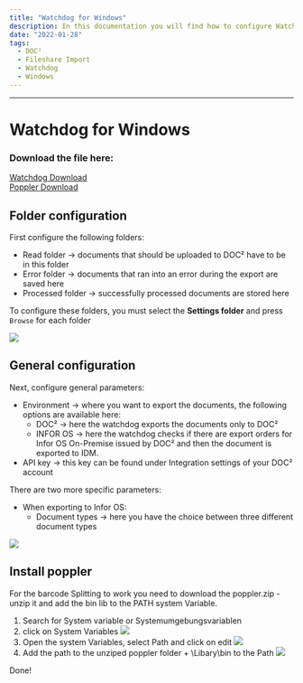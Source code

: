 ```yaml
---
title: "Watchdog for Windows"
description: In this documentation you will find how to configure Watchdog for Windows for easy Fileshare Import of your local documents to DOC².
date: "2022-01-28"
tags:
  - DOC²
  - Fileshare Import
  - Watchdog
  - Windows
---
```

---

# Watchdog for Windows

### Download the file here:
<a href="/doc2/fileshare/Watchdog.exe" download>Watchdog Download</a><br>
<a href="/doc2/fileshare/poppler.zip" download>Poppler Download</a>

## Folder configuration

First configure the following folders:

* Read folder → documents that should be uploaded to DOC² have to be in this folder
* Error folder → documents that ran into an error during the export are saved here
* Processed folder → successfully processed documents are stored here

To configure these folders, you must select the **Settings folder** and press `Browse` for each folder

![](/_images/doc2/Import_Watchdog_Windows_FolderConfiguration.png)


## General configuration

Next, configure general parameters:

  * Environment → where you want to export the documents, the following options are available here:
    - DOC² → here the watchdog exports the documents only to DOC²
    - INFOR OS → here the watchdog checks if there are export orders for Infor OS On-Premise issued by DOC² and then the document is exported to IDM.
  * API key → this key can be found under Integration settings of your DOC² account

There are two more specific parameters:

  * When exporting to Infor OS:
    - Document types → here you have the choice between three different document types

![](/_images/doc2/Import_Watchdog_Windows_GeneralConfiguration.png)

## Install poppler
For the barcode Splitting to work you need to download the poppler.zip - unzip it and add the bin lib to the PATH system Variable.

1. Search for System variable or Systemumgebungsvariablen
2. click on System Variables ![](/_images/doc2/watchdog/systemeigenschaften.png)
3. Open the system Variables, select Path and click on edit ![](/_images/doc2/watchdog/windows-env.png)
4. Add the path to the unziped poppler folder + \Libary\bin to the Path ![](/_images/doc2/watchdog/add-to-path.png)

Done!
